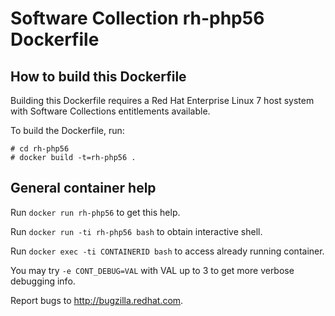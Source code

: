 Software Collection rh-php56 Dockerfile
=======================================

How to build this Dockerfile
----------------------------

Building this Dockerfile requires a Red Hat Enterprise Linux 7 host
system with Software Collections entitlements available.

To build the Dockerfile, run:

```
# cd rh-php56
# docker build -t=rh-php56 .
```

General container help
----------------------

Run `docker run rh-php56` to get this help.

Run `docker run -ti rh-php56 bash` to obtain interactive shell.

Run `docker exec -ti CONTAINERID bash` to access already running container.

You may try `-e CONT_DEBUG=VAL` with VAL up to 3 to get more verbose debugging
info.


Report bugs to <http://bugzilla.redhat.com>.




